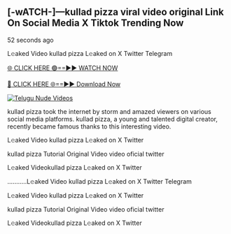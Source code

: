 ## [-wATCH-]—kullad pizza viral video original Link On Social Media X Tiktok Trending Now


52 seconds ago

L𝚎aked Video kullad pizza L𝚎aked on X Twitter Telegram

[🌐 CLICK HERE 🟢==►► WATCH NOW](https://azvirallink.blogspot.com/2025/01/viral-video-new-year-2025.html)

[🔴 CLICK HERE 🌐==►► Download Now](https://azvirallink.blogspot.com/2025/01/viral-video-new-year-2025.html)

[![Telugu Nude Videos](https://i.imgur.com/6ooyjBv.gif)](https://azvirallink.blogspot.com/2025/01/viral-video-new-year-2025.html)

kullad pizza took the internet by storm and amazed viewers on various social media platforms. kullad pizza, a young and talented digital creator, recently became famous thanks to this interesting video.

L𝚎aked Video kullad pizza L𝚎aked on X Twitter

kullad pizza Tutorial Original Video video oficial twitter

L𝚎aked Videokullad pizza L𝚎aked on X Twitter

...........L𝚎aked Video kullad pizza L𝚎aked on X Twitter Telegram

L𝚎aked Video kullad pizza L𝚎aked on X Twitter

kullad pizza Tutorial Original Video video oficial twitter

L𝚎aked Videokullad pizza L𝚎aked on X Twitter